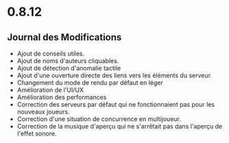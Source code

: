 # 0.8.12

## Journal des Modifications

- Ajout de conseils utiles.
- Ajout de noms d'auteurs cliquables.
- Ajout de détection d'anomalie tactile
- Ajout d'une ouverture directe des liens vers les éléments du serveur.
- Changement du mode de rendu par défaut en léger
- Amélioration de l'UI/UX
- Amélioration des performances
- Correction des serveurs par défaut qui ne fonctionnaient pas pour les nouveaux joueurs.
- Correction d'une situation de concurrence en multijoueur.
- Correction de la musique d'aperçu qui ne s'arrêtait pas dans l'aperçu de l'effet sonore.
